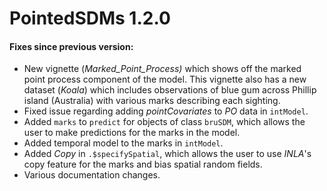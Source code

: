 # PointedSDMs 1.2.0

#### Fixes since previous version:

-   New vignette (*Marked_Point_Process)* which shows off the marked point process component of the model. This vignette also has a new dataset (*Koala*) which includes observations of blue gum across Phillip island (Australia) with various marks describing each sighting.
-   Fixed issue regarding adding *pointCovariates* to *PO* data in `intModel`.
-   Added `marks` to `predict` for objects of class `bruSDM`, which allows the user to make predictions for the marks in the model.
-   Added temporal model to the marks in `intModel`.
-   Added *Copy* in `.$specifySpatial`, which allows the user to use *INLA*'s copy feature for the marks and bias spatial random fields.
-   Various documentation changes.

